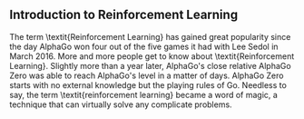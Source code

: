 
## Introduction to Reinforcement Learning

The term \textit{Reinforcement Learning} has gained great popularity since the day AlphaGo won four out of the five games it had with Lee Sedol in March 2016. More and more people get to know about \textit{Reinforcement Learning}. Slightly more than a year later, AlphaGo\'s close relative AlphaGo Zero was able to reach AlphaGo's level in a matter of days. AlphaGo Zero starts with no external knowledge but the playing rules of Go. Needless to say, the term \textit{reinforcement learning} became a word of magic, a technique that can virtually solve any complicate problems.

